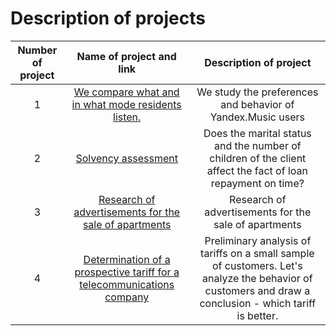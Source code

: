 # Description of projects



| Number of project | Name of project and link  | Description of project |
|:-----------------:|:-------------------------:|:--------------------:|
| 1 | [We compare what and in what mode residents listen.](https://github.com/zverevsv84/Portfolio/blob/main/Project_Yandex.Music/Project_Yandex.Music.ipynb)|             We study the preferences and behavior of Yandex.Music users    |
| 2 | [Solvency assessment](https://github.com/zverevsv84/Portfolio/blob/main/Solvency%20assessment/977f205d-c6bc-49dc-9304-23e347f3e00f.ipynb) | Does the marital status and the number of children of the client affect the fact of loan repayment on time?|
| 3 | [Research of advertisements for the sale of apartments](https://github.com/zverevsv84/Portfolio/blob/main/Research%20of%20advertisements%20for%20the%20sale%20of%20apartments/b5591300-4332-423d-b69c-46e3b8a8e667.ipynb) | Research of advertisements for the sale of apartments |
| 4 | [Determination of a prospective tariff for a telecommunications company](https://github.com/zverevsv84/Portfolio/blob/main/Determination%20of%20a%20prospective%20tariff%20for%20a%20telecommunications%20company/264b0e52-ee53-4b12-a9e0-a2024247e860%20(1).ipynb) | Preliminary analysis of tariffs on a small sample of customers. Let's analyze the behavior of customers and draw a conclusion - which tariff is better. |
